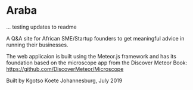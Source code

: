 # Araba
... testing updates to readme

A Q&A site for African SME/Startup founders to get meaningful advice in running their businesses.

The web applicaion is built using the Meteor.js framework and has its foundation based on the microscope app from the Discover Meteor Book: https://github.com/DiscoverMeteor/Microscope

Built by Kgotso Koete
Johannesburg, July 2019 
